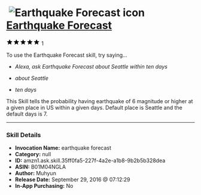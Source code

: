# &nbsp;<img src="skill_icon" alt="Earthquake Forecast icon" width="36"> [Earthquake Forecast](http://alexa.amazon.com/#skills/amzn1.ask.skill.35ff0fa5-227f-4a2e-a1b8-9b2b5b328dea)
![5 stars](../../images/ic_star_black_18dp_1x.png)![5 stars](../../images/ic_star_black_18dp_1x.png)![5 stars](../../images/ic_star_black_18dp_1x.png)![5 stars](../../images/ic_star_black_18dp_1x.png)![5 stars](../../images/ic_star_black_18dp_1x.png) 1

To use the Earthquake Forecast skill, try saying...

* *Alexa, ask Earthquake Forecast about Seattle within ten days*

* *about Seattle*

* *ten days*

This Skill tells the probability having earthquake of 6 magnitude or higher at a given place in US within a given days. Default place is Seattle and the default days is 7.

***

### Skill Details

* **Invocation Name:** earthquake forecast
* **Category:** null
* **ID:** amzn1.ask.skill.35ff0fa5-227f-4a2e-a1b8-9b2b5b328dea
* **ASIN:** B01M04NGLA
* **Author:** Muhyun
* **Release Date:** September 29, 2016 @ 07:12:29
* **In-App Purchasing:** No
